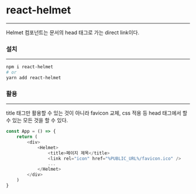 # react-helmet
---
Helmet 컴포넌트는 문서의 head 태그로 가는 direct link이다.


### 설치
---
```bash
npm i react-helmet
# or
yarn add react-helmet
```


### 활용
---
title 태그만 활용할 수 있는 것이 아니라 favicon 교체, css 적용 등 head 태그에서 할 수 있는 모든 것을 할 수 있다.

```javascript
const App = () => {
	return (
		<div>
			<Helmet>
				<title>페이지 제목</title>
				<link rel="icon" href="%PUBLIC_URL%/favicon.ico" />
				...
			</Helmet>
		</div>
	)
}
```
